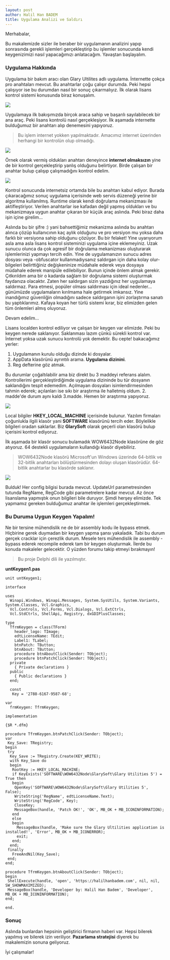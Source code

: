 ```yaml
---
layout: post
author: Halil Han BADEM
title: Uygulama Analizi ve Saldırı
---
```


Merhabalar,

Bu makalemizde sizler ile beraber bir uygulamanın analizini yapıp sonrasında gerekli işlemleri gerçekleştirip bu işlemler sonucunda kendi keygenizimizi nasıl yapacağımızı anlatacağım. Yavaştan başlayalım.

### Uygulama Hakkında

Uygulama bir bakım aracı olan Glary Ultilites adlı uygulama. İnternette çokça pro anahtaları mevcut. Bu anahtarlar çoğu çalışır durumda. Peki hepsi çalışıyor ise bu durumdan nasıl bir sonuç çıkarmalıyız. İlk olarak lisans kontrol sistemi konusunda biraz konuşalım.

![](https://i.hizliresim.com/Lv2ZBb.png)

Uygulamaya ilk bakışımızda birçok araca sahip ve başarılı sayılabilecek bir ana araç. Peki lisans kontrolü nasıl gerçekleşiyor. İlk aşamada internette bulduğumuz bir anahtarı alıp denemesini yapıyoruz. 

> Bu işlem internet yokken yapılmaktadır. Amacımız internet üzerinden herhangi bir kontrolün olup olmadığı.

![](https://i.hizliresim.com/r0j3BB.png)

Örnek olarak vermiş oldukları anahtarı deneyince **internet olmaksızın** yine de bir kontrol gerçekleştirip yanlış olduğunu belirtiyor. Birde çalışan bir anahtar bulup çalışıp çalışmadığını kontrol edelim.

![](https://i.hizliresim.com/lQLdYl.png)

Kontrol sonucunda internetsiz ortamda bile bu anahtarı kabul ediyor. Burada çıkaracağımız sonuç uygulama içerisinde web servis düzeneği yerine bir algoritma kullanılmış. Runtime olarak kendi doğrulama mekanizması ile aktifleştiriyor. Verilen anahtarlar ise kafadan değil yapmış oldukları ve bu mekanizmaya uygun anahtar çıkaran bir küçük araç aslında. Peki biraz daha işin içine girelim...

Aslında bu bir şifre :) yani bahsettiğimiz mekanizma aslında bu anahtarı alınca çözüp kullanıcının kaç aylık olduğunu ve pro versiyon mu yoksa daha farklı bir versiyona sahip olduğunu çözüyor. Bu bir felaket! Yine uyarıyorum asla ama asla lisans kontrol sisteminizi uygulama içine eklemeyiniz. Uzak sunucu olunca da çok agresif bir doğrulama mekanizması oluşturarak işlemlerinizi yapmayı tercih edin. Yine de uygulamanızın sunucu adres dosyası veya -obfuscator kullanmadıysanız saldırgan için daha kolay olur- bilgeleri belirttiğiniz değişkeninize müdahale ederek veya dosyaya müdahale ederek manipüle edilebiliyor. Bunun içinde önlem almak gerekir. Çıtkırıldım ama bir o kadarda sağlam bir doğrulama sistemi oluşturmak faydanıza olacaktır. Zaten her saldırgan sizin yazdığınız her uygulamaya saldırmaz. Para etmesi, popüler olması saldırması için ideal nedenler... günümüzde uygulamaların kırılmama hale getirmek imkansız. Yine inandığımız güvenliğin olmadığını sadece saldırganın işini zorlaştırma sanatı bu yaptıklarımız. Kafaya koyan her türlü sistemi kırar, biz elimizden gelen tüm önlemleri almış oluyoruz. 

Devam edelim...

Lisans localden kontrol ediliyor ve çalışan bir keygen var elimizde. Peki bu keygen nerede saklanıyor. Saklanması lazım çünkü sürekli kontrol var. İnternet yoksa uzak sunucu kontrolü yok demektir. Bu cepte! bakacağımız yerler:

1. Uygulamanın kurulu olduğu dizinde ki dosyalar.
2. AppData klasörünü ayrıntılı arama. **Uygulama dizinini**.
3. Reg defterine göz atmak.

Bu durumlar çoğaltılabilir ama biz direkt bu 3 maddeyi referans alalım. Kontrollerimi gerçekleştirdiğimde uygulama dizininde bu tür dosyanın saklandığını tespit edemedim. Açılmayan dosyaları isimlendirmesinden tahmin ederek; açılanları ise sıkı bir araştırma ile halletmiş oldum. 2. madde'de durum aynı kaldı 3.madde. Hemen bir araştırma yapıyoruz.

![](https://i.hizliresim.com/NL3pqO.png)

Local bilgiler **HKEY_LOCAL_MACHINE** içerisinde bulunur. Yazılım firmaları çoğunlukla ilgili klasör yani **SOFTWARE** klasörünü tercih eder. Böylelikle bilgileri oradan saklarlar. Biz **GlarySoft** olarak geçerli olan klasörü bulup içerisini kontrol ediyoruz.

İlk aşamada bir klasör sonucu bulamadık WOW6432Node klasörüne de göz atıyoruz. 64 destekli uygulamaların kullandığı klasör diyebiliriz. 

> WOW6432Node klasörü Microsoft'un Windows üzerinde 64-bitlik ve 32-bitlik anahtarları bölüştürmesinden dolayı oluşan klasörüdür. 64-bitlik anahtarlar bu klasörde saklanır.

![](https://i.hizliresim.com/anjLMQ.png)

Bulduk! Her config bilgisi burada mevcut. UpdateUrl parametresinden tutunda RegName, RegCode gibi parametrelere kadar mevcut. Az önce lisanslama yapmıştık onun bilgileri bile duruyor. Şimdi herşey elimizde. Tek yapmamız gereken bulduğumuz anahtar ile işlemleri gerçekleştirmek. 

### Bu Duruma Uygun **Keygen** Yapalım!

Ne bir tersine mühendislik ne de bir assembly kodu ile bypass etmek. Hiçbirine gerek duymadan bir keygen yapma şansı yakaladık. Tabi bu durum gerçek cracklar için çerezlik durum. Mesele ters mühendislik ile assembly - bypass ederek recompile ederek tam bir keygen oluşturmak. İlerde bu konuda makaleler gelecektir. O yüzden forumu takip etmeyi bırakmayın!

> Bu proje Delphi dili ile yazılmıştır.

**untKeygen1.pas**

```
unit untKeygen1;

interface

uses
  Winapi.Windows, Winapi.Messages, System.SysUtils, System.Variants, System.Classes, Vcl.Graphics,
  Vcl.Controls, Vcl.Forms, Vcl.Dialogs, Vcl.ExtCtrls,
  Vcl.StdCtrls, ShellApi, Registry, dxGDIPlusClasses;

type
  TfrmKeygen = class(TForm)
    header_logo: TImage;
    edtLicenseName: TEdit;
    Label1: TLabel;
    btnPatch: TButton;
    btnAbout: TButton;
    procedure btnAboutClick(Sender: TObject);
    procedure btnPatchClick(Sender: TObject);
  private
    { Private declarations }
  public
    { Public declarations }
  end;

  const
   Key = '2788-6167-9587-68';

var
  frmKeygen: TfrmKeygen;

implementation

{$R *.dfm}

procedure TfrmKeygen.btnPatchClick(Sender: TObject);
var
 Key_Save: TRegistry;
begin
 try
  Key_Save := TRegistry.Create(KEY_WRITE);
  with Key_Save do
  begin
   RootKey := HKEY_LOCAL_MACHINE;
   if KeyExists('SOFTWARE\WOW6432Node\GlarySoft\Glary Utilities 5') = True then
   begin
    OpenKey('SOFTWARE\WOW6432Node\GlarySoft\Glary Utilities 5', False);
    WriteString('RegName', edtLicenseName.Text);
    WriteString('RegCode', Key);
    CloseKey;
    MessageBox(handle, 'Patch OK!', 'OK', MB_OK + MB_ICONINFORMATION);
   end
   else
   begin
     MessageBox(handle, 'Make sure the Glary Ultilities application is installed!', 'Error', MB_OK + MB_ICONERROR);
     exit;
   end;
  end;   
 finally
   FreeAndNil(Key_Save);
 end;
end;

procedure TfrmKeygen.btnAboutClick(Sender: TObject);
begin
 ShellExecute(handle, 'open', 'https://halilhanbadem.com', nil, nil, SW_SHOWMAXIMIZED);
 MessageBox(handle, 'Developer by: Halil Han Badem', 'Developer', MB_OK + MB_ICONINFORMATION);
end;

end.
```

### Sonuç

Aslında bunlardan hepsinin geliştirici firmanın haberi var. Hepsi bilerek yapılmış ve bilerek izin veriliyor. **Pazarlama stratejisi** diyerek bu makalemizin sonuna geliyoruz. 

İyi çalışmalar! 
